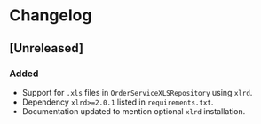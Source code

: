 # Changelog

## [Unreleased]
### Added
- Support for `.xls` files in `OrderServiceXLSRepository` using `xlrd`.
- Dependency `xlrd>=2.0.1` listed in `requirements.txt`.
- Documentation updated to mention optional `xlrd` installation.

